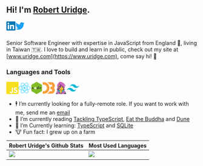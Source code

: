 ## Hi! I'm [Robert Uridge](https://www.uridge.com).

  <a href="https://www.linkedin.com/in/ruridge/">
    <img align="left" alt="Robert Uridge | LinkedIn" width="24px" src="https://raw.githubusercontent.com/ruridge/ruridge/main/assets/linkedin.svg" />
  </a>

  <a href="https://twitter.com/roburidge/">
    <img align="left" alt="Robert Uridge | Twitter" width="24px" src="https://raw.githubusercontent.com/ruridge/ruridge/main/assets/twitter.svg" />
  </a>

<br />
<br />

Senior Software Engineer with expertise in JavaScript from England 🏴󠁧󠁢󠁥󠁮󠁧󠁿, living in Taiwan 🇹🇼. I love to build and learn in public, check out my site at [www.uridge.com](https://www.uridge.com), come say hi! 🙋

### Languages and Tools

<a href="https://tc39.es">
  <img align="left" alt="JavaScript" height="32" src="https://raw.githubusercontent.com/ruridge/ruridge/main/assets/javascript.svg" />
</a>
<a href="https://reactjs.org">
  <img align="left" alt="React" height="32" src="https://raw.githubusercontent.com/ruridge/ruridge/main/assets/react.svg" />
</a>
<a href="https://nodejs.org">
  <img align="left" alt="Node" height="32" src="https://raw.githubusercontent.com/ruridge/ruridge/main/assets/nodejs.svg" />
</a>
<a href="https://d3js.org">
  <img align="left" alt="D3.js" height="32" src="https://raw.githubusercontent.com/ruridge/ruridge/main/assets/d3-dot-js.svg" />
</a>
<a href="https://emotion.sh">
  <img align="left" alt="Emotion" height="32" src="https://raw.githubusercontent.com/ruridge/ruridge/main/assets/emotion.png" />
</a>
<a href="https://tailwindcss.com">
  <img align="left" alt="Tailwind CSS" height="32" src="https://raw.githubusercontent.com/ruridge/ruridge/main/assets/tailwindcss-mark.svg" />
</a>

<br />
<br />

- 🕴 I’m currently looking for a fully-remote role. If you want to work with me, send me an [email](mailto:wicker_endings03@icloud.com)
- 📖 I’m currently reading [Tackling TypeScript](https://exploringjs.com/tackling-ts/index.html), [Eat the Buddha](https://www.goodreads.com/book/show/33877608-eat-the-buddha) and [Dune](https://www.goodreads.com/book/show/44767458-dune)
- 🌱 I’m Currently learning: [TypeScript](https://www.typescriptlang.org/) and [SQLite](https://www.sqlite.org/index.html)
- 🐮 Fun fact: I grew up on a farm

<div align="center">
  <table border="0" cellspacing="0" cellpadding="0">
    <thead>
      <tr>
        <th>
          <strong>Robert Uridge's Github Stats</strong>
        </th>
        <th>
          <strong>Most Used Languages</strong>
        </th>
      </tr>
    </thead>
    <tbody>
      <tr>
        <td valign="top" style="vertical-align: top;">
          <img height="165" src="https://github-readme-stats.vercel.app/api?username=ruridge&theme=material-palenight&show_icons=true&count_private=true&hide_title=true" />
        </td>
        <td style="vertical-align: top;">
          <img height="165" src="https://github-readme-stats.vercel.app/api/top-langs/?username=ruridge&theme=material-palenight&layout=compact&hide_title=true" />
        </td>
      </tr>
    </tbody>
  </table>
</div>

<!--
**ruridge/ruridge** is a ✨ _special_ ✨ repository because its `README.md` (this file) appears on your GitHub profile.

Here are some ideas to get you started:

- 🔭 I’m currently working on ...
- 🌱 I’m currently learning ...
- 👯 I’m looking to collaborate on ...
- 🤔 I’m looking for help with ...
- 💬 Ask me about ...
- 📫 How to reach me: ...
- 😄 Pronouns: ...
- ⚡ Fun fact: ...
-->
